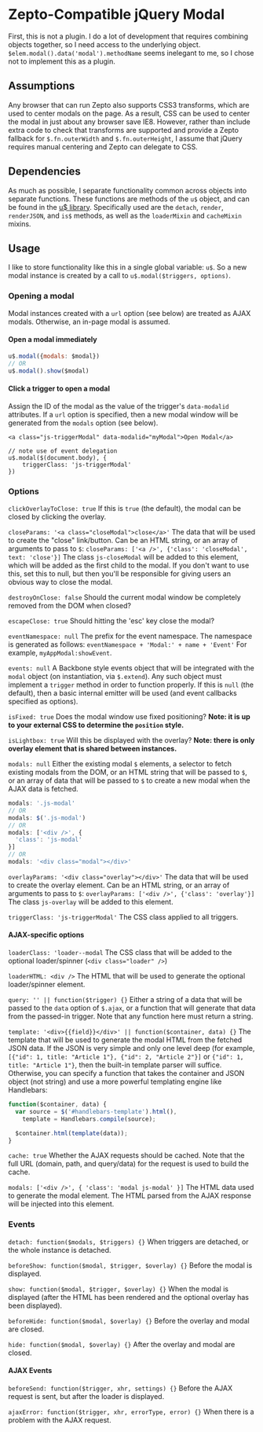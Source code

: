# Zepto-Compatible jQuery Modal

First, this is not a plugin. I do a lot of development that requires combining objects together, so I need access to the underlying object.
`$elem.modal().data('modal').methodName` seems inelegant to me, so I chose not to implement this as a plugin.

## Assumptions
Any browser that can run Zepto also supports CSS3 transforms, which are used to center modals on the page. As a result, CSS can be used to center the modal in just about any browser save IE8. However, rather than include extra code to check that transforms are supported and provide a Zepto fallback for `$.fn.outerWidth` and `$.fn.outerHeight`, I assume that jQuery requires manual centering and Zepto can delegate to CSS.

## Dependencies
As much as possible, I separate functionality common across objects into separate functions. These functions are methods of the `u$` object, and can be found in the [u$ library](https://github.com/mwistrand/zepto-jquery-utilities). Specifically used are the `detach`, `render`, `renderJSON`, and `is$` methods, as well as the `loaderMixin` and `cacheMixin` mixins. 

## Usage
I like to store functionality like this in a single global variable: `u$`. So a new modal instance is created by a call to `u$.modal($triggers, options)`.

### Opening a modal
Modal instances created with a `url` option (see below) are treated as AJAX modals. Otherwise, an in-page modal is assumed.

#### Open a modal immediately

```javascript
u$.modal({modals: $modal})
// OR
u$.modal().show($modal)
```
#### Click a trigger to open a modal
Assign the ID of the modal as the value of the trigger's `data-modalid` attributes. If a `url` option is specified, then a new modal window will be generated from the `modals` option (see below).

```
<a class="js-triggerModal" data-modalid="myModal">Open Modal</a>

// note use of event delegation
u$.modal($(document.body), {
	triggerClass: 'js-triggerModal'
})
```

### Options
`clickOverlayToClose: true`
If this is `true` (the default), the modal can be closed by clicking the overlay.

`closeParams: '<a class="closeModal">close</a>'`
The data that will be used to create the "close" link/button. Can be an HTML string, or an array of arguments to pass to `$`:
`closeParams: ['<a />', {'class': 'closeModal', text: 'close'}]`
The class `js-closeModal` will be added to this element, which will be added as the first child to the modal. If you don't want to use this, set this to null, but then you'll be responsible for giving users an obvious way to close the modal.

`destroyOnClose: false`
Should the current modal window be completely removed from the DOM when closed?

`escapeClose: true`
Should hitting the 'esc' key close the modal?

`eventNamespace: null`
The prefix for the event namespace. The namespace is generated as follows:
`eventNamespace + 'Modal:' + name + 'Event'`
For example, `myAppModal:showEvent`.
    
`events: null`
A Backbone style events object that will be integrated with the `modal` object (on instantiation, via `$.extend`). Any such object must implement a `trigger` method in order to function properly. If this is `null` (the default), then a basic internal emitter will be used (and event callbacks specified as options).

`isFixed: true`
Does the modal window use fixed positioning? **Note: it is up to your external CSS to determine the `position` style.**

`isLightbox: true`
Will this be displayed with the overlay? **Note: there is only overlay element that is shared between instances.**

`modals: null`
Either the existing modal `$` elements, a selector to fetch existing modals from the DOM, or an HTML string that will be passed to `$`, or an array of data that will be passed to `$` to create a new modal when the AJAX data is fetched.

```javascript
modals: '.js-modal'
// OR
modals: $('.js-modal')
// OR
modals: ['<div />', {
  'class': 'js-modal'
}]
// OR
modals: '<div class="modal"></div>'
```

`overlayParams: '<div class="overlay"></div>'`
The data that will be used to create the overlay element. Can be an HTML string, or an array of arguments to pass to `$`:
`overlayParams: ['<div />', {'class': 'overlay'}]`
The class `js-overlay` will be added to this element.

`triggerClass: 'js-triggerModal'`
The CSS class applied to all triggers.

#### AJAX-specific options
`loaderClass: 'loader--modal`
The CSS class that will be added to the optional loader/spinner (`<div class="loader" />`)

`loaderHTML: <div />`
The HTML that will be used to generate the optional loader/spinner element.

`query: '' || function($trigger) {}`
Either a string of a data that will be passed to the `data` option of `$.ajax`, or a function that will generate that data from the passed-in
trigger. Note that any function here must return a string.

`template: '<div>{{field}}</div>' || function($container, data) {}`
The template that will be used to generate the modal HTML from the fetched JSON data. If the JSON is very simple and only one level deep (for example, `[{"id": 1, title: "Article 1"}, {"id": 2, "Article 2"}]` or `{"id": 1, title: "Article 1"}`, then the built-in template parser will suffice. Otherwise, you can specify a function that takes the container and JSON object (not string) and use a more powerful templating engine like Handlebars:

```javascript
function($container, data) {
  var source = $('#handlebars-template').html(),
    template = Handlebars.compile(source);

  $container.html(template(data));
}
```

`cache: true`
Whether the AJAX requests should be cached. Note that the full URL (domain, path, and query/data) for the request is used to build the cache.

`modals: ['<div />', {
  'class': 'modal js-modal'
}]`
The HTML data used to generate the modal element. The HTML parsed from the AJAX response will be injected into this element.

### Events
`detach: function($modals, $triggers) {}`
When triggers are detached, or the whole instance is detached.

`beforeShow: function($modal, $trigger, $overlay) {}`
Before the modal is displayed.

`show: function($modal, $trigger, $overlay) {}`
When the modal is displayed (after the HTML has been rendered and the optional overlay has been displayed).

`beforeHide: function($modal, $overlay) {}`
Before the overlay and modal are closed.

`hide: function($modal, $overlay) {}`
After the overlay and modal are closed.

#### AJAX Events
`beforeSend: function($trigger, xhr, settings) {}`
Before the AJAX request is sent, but after the loader is displayed.

`ajaxError: function($trigger, xhr, errorType, error) {}`
When there is a problem with the AJAX request.